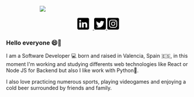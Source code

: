 <p align="center" style="width:200px">
    <img src="https://images.unsplash.com/photo-1509718443690-d8e2fb3474b7?ixlib=rb-1.2.1&ixid=MnwxMjA3fDB8MHxwaG90by1wYWdlfHx8fGVufDB8fHx8&auto=format&fit=crop&w=1170&q=80" style="width:400px"/>
</p>

<p align="center">
    <a href="https://www.linkedin.com/in/ricardo-miralles-453195167">
        <img src="https://raw.githubusercontent.com/TibiaZ/TibiaZ/master/img/linkedin.png" height="32" alt="LinkedIn" style="padding-right: 10px" />
    </a>
    <a href="">
        <img src="https://raw.githubusercontent.com/TibiaZ/TibiaZ/master/img/twitter.png" height="32" alt="Twitter" />
    </a>
    <a href="">
        <img src="https://raw.githubusercontent.com/TibiaZ/TibiaZ/master/img/instagram.png" height="32" alt="Instagram" />
    </a>  
</p>

### Hello everyone 😄👋

I am a Software Developer 💻 born and raised in Valencia, Spain 🇪🇸, in this moment I'm working and studying differents web technologies like React or Node JS for Backend but also I like work with Python🐍.

I also love practicing numerous sports, playing videogames and enjoying a cold beer surrounded by friends and family.
